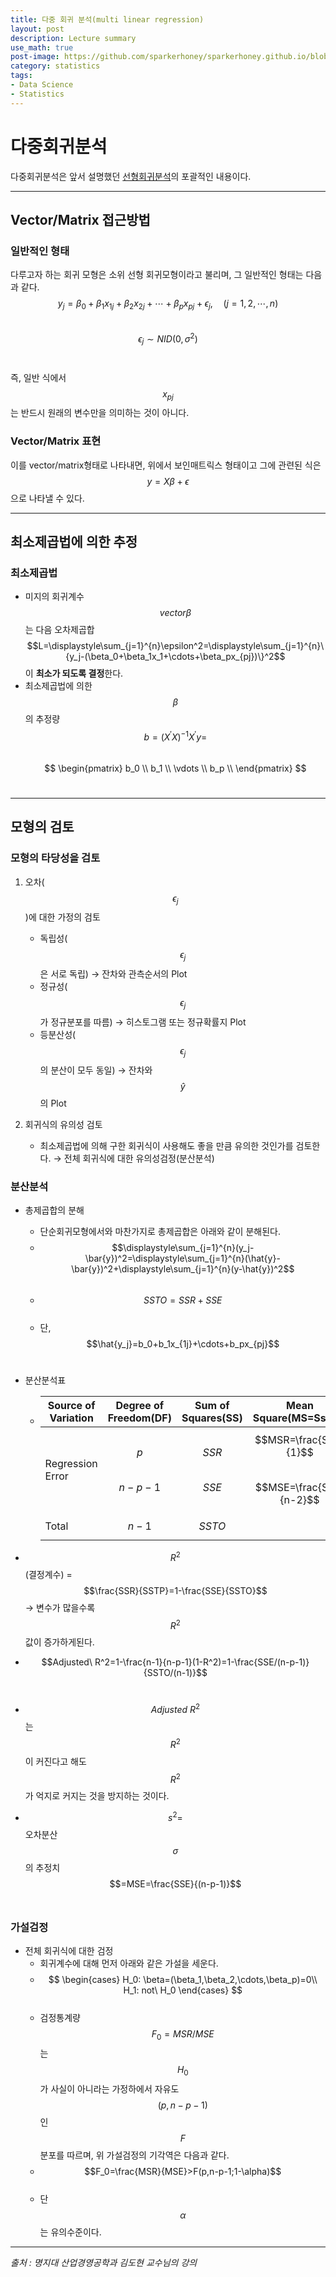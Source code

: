 ```yaml
---
title: 다중 회귀 분석(multi linear regression)
layout: post
description: Lecture summary
use_math: true
post-image: https://github.com/sparkerhoney/sparkerhoney.github.io/blob/master/_images/statistics.jpg?raw=true
category: statistics
tags:
- Data Science
- Statistics
---
```


# 다중회귀분석

다중회귀분석은 앞서 설명했던 [선형회귀분석](https://sparkerhoney.github.io/dm/Linear-regression/)의 포괄적인 내용이다.<br>

---

## Vector/Matrix 접근방법

### 일반적인 형태

다루고자 하는 회귀 모형은 소위 선형 회귀모형이라고 불리며, 그 일반적인 형태는 다음과 같다.<br>
$$y_j=\beta_0+\beta_1x_{1j}+\beta_2x_{2j}+\cdots+\beta_px_{pj}+\epsilon_j,\quad (j=1,2,\cdots,n)$$<br>
$$\epsilon_j \sim NID(0,\sigma^2)$$<br>

즉, 일반 식에서 $$x_{pj}$$는 반드시 원래의 변수만을 의미하는 것이 아니다.<br>

### Vector/Matrix 표현

이를 vector/matrix형태로 나타내면, 위에서 보인매트릭스 형태이고 그에 관련된 식은 <br>
$$y=X\beta+\epsilon$$으로 나타낼 수 있다.<br>

---

## 최소제곱법에 의한 추정

### 최소제곱법

- 미지의 회귀계수 $$vector\beta$$는 다음 오차제곱합<br>
$$L=\displaystyle\sum_{j=1}^{n}\epsilon^2=\displaystyle\sum_{j=1}^{n}\{y_j-(\beta_0+\beta_1x_1+\cdots+\beta_px_{pj})\}^2$$이 **최소가 되도록 결정**한다.<br>
- 최소제곱법에 의한 $$\beta$$의 추정량<br>
$$b=(X^\prime X)^{-1}X^\prime y=$$<br>
$$
\begin{pmatrix}
   b_0 \\
   b_1 \\
   \vdots \\
   b_p \\
\end{pmatrix}
$$<br>

---

## 모형의 검토

### 모형의 타당성을 검토

1. 오차($$\epsilon_j$$)에 대한 가정의 검토
   - 독립성($$\epsilon_j$$은 서로 독립) $\rightarrow$ 잔차와 관측순서의 Plot
   - 정규성($$\epsilon_j$$가 정규분포를 따름) $\rightarrow$ 히스토그램 또는 정규확률지 Plot
   - 등분산성($$\epsilon_j$$의 분산이 모두 동일) $\rightarrow$ 잔차와 $$\hat{y}$$의 Plot<br>

2. 회귀식의 유의성 검토
   - 최소제곱법에 의해 구한 회귀식이 사용해도 좋을 만큼 유의한 것인가를 검토한다. $\rightarrow$ 전체 회귀식에 대한 유의성검정(분산분석)<br>

### 분산분석

- 총제곱합의 분해
  - 단순회귀모형에서와 마찬가지로 총제곱합은 아래와 같이 분해된다.<br>
  - $$\displaystyle\sum_{j=1}^{n}(y_j-\bar{y})^2=\displaystyle\sum_{j=1}^{n}(\hat{y}-\bar{y})^2+\displaystyle\sum_{j=1}^{n}(y-\hat{y})^2$$<br>
  - $$SSTO=SSR+SSE$$<br>
  - 단, $$\hat{y_j}=b_0+b_1x_{1j}+\cdots+b_px_{pj}$$<br>

- 분산분석표
  - |Source of Variation|Degree of Freedom(DF)|Sum of Squares(SS)|Mean Square(MS=Ss/DF)|$$F_0$$|
    |------|---|---|---|---|
    |Regression Error|$$p$$<br>$$n-p-1$$|$$SSR$$<br>$$SSE$$|$$MSR=\frac{SSR}{1}$$<br>$$MSE=\frac{SSE}{n-2}$$|$$\frac{MSR}{MSE}$$|
    |Total|$$n-1$$|$$SSTO$$|||<br>

- $$R^2$$ (결정계수) = $$\frac{SSR}{SSTP}=1-\frac{SSE}{SSTO}$$ $\rightarrow$ 변수가 많을수록 $$R^2$$값이 증가하게된다.<br>
- $$Adjusted\ R^2=1-\frac{n-1}{n-p-1}(1-R^2)=1-\frac{SSE/(n-p-1)}{SSTO/(n-1)}$$<br>
- $$Adjusted\ R^2$$는 $$R^2$$이 커진다고 해도 $$R^2$$가 억지로 커지는 것을 방지하는 것이다.<br>
- $$s^2=$$오차분산$$\sigma$$의 추정치 $$=MSE=\frac{SSE}{(n-p-1)}$$<br>

### 가설검정

- 전체 회귀식에 대한 검정
  - 회귀계수에 대해 먼저 아래와 같은 가설을 세운다.<br>
  - $$
    \begin{cases}
      H_0: \beta=(\beta_1,\beta_2,\cdots,\beta_p)=0\\
      H_1: not\ H_0
    \end{cases}
    $$<br>
  - 검정통계량 $$F_0=MSR/MSE$$는 $$H_0$$가 사실이 아니라는 가정하에서 자유도 $$(p, n-p-1)$$인 $$F$$분포를 따르며, 위 가설검정의 기각역은 다음과 같다.<br>
  - $$F_0=\frac{MSR}{MSE}>F(p,n-p-1;1-\alpha)$$<br>
  - 단 $$\alpha$$는 유의수준이다.<br>

---

*출처 : 명지대 산업경영공학과 김도현 교수님의 강의*

